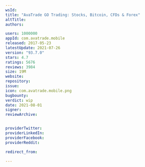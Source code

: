 ```yaml
---
wsId: 
title: "AvaTrade GO Trading: Stocks, Bitcoin, CFDs & Forex"
altTitle: 
authors:

users: 1000000
appId: com.avatrade.mobile
released: 2017-05-23
latestUpdate: 2021-07-26
version: "93.7.0"
stars: 4.7
ratings: 5676
reviews: 3984
size: 19M
website: 
repository: 
issue: 
icon: com.avatrade.mobile.png
bugbounty: 
verdict: wip
date: 2021-08-01
signer: 
reviewArchive:


providerTwitter: 
providerLinkedIn: 
providerFacebook: 
providerReddit: 

redirect_from:

---
```



